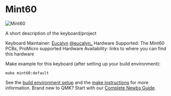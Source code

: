 # Mint60

![Mint60](https://i.imgur.com/suOE8HN.jpg)

A short description of the keyboard/project

Keyboard Maintainer: [Eucalyn](https://github.com/eucalyn)  [@eucalyn_](https://twitter.com/eucalyn_)
Hardware Supported: The Mint60 PCBs, ProMicro supported
Hardware Availability: links to where you can find this hardware

Make example for this keyboard (after setting up your build environment):

    make mint60:default

See the [build environment setup](https://docs.qmk.fm/#/getting_started_build_tools) and the [make instructions](https://docs.qmk.fm/#/getting_started_make_guide) for more information. Brand new to QMK? Start with our [Complete Newbs Guide](https://docs.qmk.fm/#/newbs).
